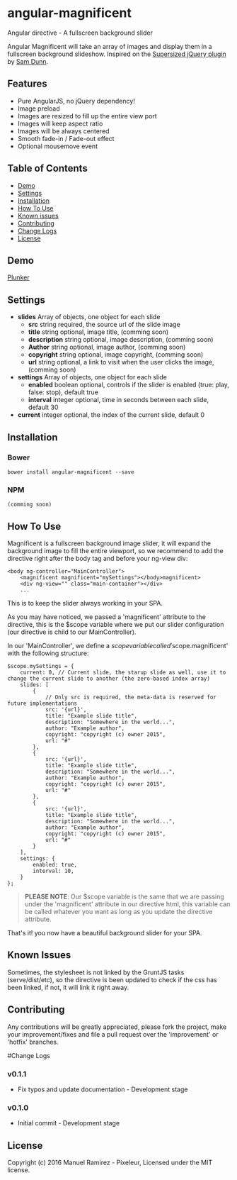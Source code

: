 # angular-magnificent

Angular directive - A fullscreen background slider

Angular Magnificent will take an array of images and display them in a fullscreen background slideshow.
Inspired on the [Supersized jQuery plugin](http://buildinternet.com/project/supersized) by [Sam Dunn](http://twitter.com/samddunn).

## Features
* Pure AngularJS, no jQuery dependency!
* Image preload
* Images are resized to fill up the entire view port
* Images will keep aspect ratio
* Images will be always centered
* Smooth fade-in / Fade-out effect
* Optional mousemove event

## Table of Contents

- [Demo](#demo)
- [Settings](#settings)
- [Installation](#installation)
- [How To Use](#how-to-use)
- [Known issues](#known-issues)
- [Contributing](#contributing)
- [Change Logs](#change-logs)
- [License](#license)

## Demo
<a href="https://plnkr.co/edit/b5MJDcDbxg3MEjfr4EPq?p=preview" target="_blank">Plunker</a>

## Settings
- **slides** 			Array of objects, one object for each slide
	- **src**			string required, the source url of the slide image
	- **title** 		string optional, image title, (comming soon)
	- **description** 	string optional, image description, (comming soon)
	- **Author**		string optional, image author, (comming soon)
	- **copyright**		string optional, image copyright, (comming soon)
	- **url**			string optional, a link to visit when the user clicks the image, (comming soon)
- **settings** 			Array of objects, one object for each slide
	- **enabled**		boolean optional, controls if the slider is enabled (true: play, false: stop), default true
	- **interval**		integer optional, time in seconds between each slide, default 30
- **current**			integer optional, the index of the current slide, default 0


## Installation
### Bower
	bower install angular-magnificent --save

### NPM
	(comming soon)

## How To Use
Magnificent is a fullscreen background image slider, it will expand the background image to fill the entire viewport, so we recommend to add the directive right after the body tag and before your ng-view div:

	<body ng-controller="MainController">
		<magnificent magnificent="mySettings"></body>magnificent>
		<div ng-view="" class="main-container"></div>
		...
	
This is to keep the slider always working in your SPA.

As you may have noticed, we passed a 'magnificent' attribute to the directive, this is the $scope variable where we put our slider configuration (our directive is child to our MainController).

In our 'MainController', we define a $scope variable called '$scope.magnificent' with the following structure:

	$scope.mySettings = {
		current: 0,	// Current slide, the starup slide as well, use it to change the current slide to another (the zero-based index array)
	  	slides: [
	  		{
	  			// Only src is required, the meta-data is reserved for future implementations
		  		src: '{url}',
	  			title: "Example slide title",
	  			description: "Somewhere in the world...",
	  			author: "Example author",
	  			copyright: "copyright (c) owner 2015",
	  			url: "#"
		  	},
	  		{
		  		src: '{url}',
	  			title: "Example slide title",
	  			description: "Somewhere in the world...",
	  			author: "Example author",
	  			copyright: "copyright (c) owner 2015",
	  			url: "#"
		  	},
		  	{
		  		src: '{url}',
	  			title: "Example slide title",
	  			description: "Somewhere in the world...",
	  			author: "Example author",
	  			copyright: "copyright (c) owner 2015",
	  			url: "#"
		  	}
  		],
	  	settings: {
	  		enabled: true,
	        interval: 10,
	  	}
  	};

> **PLEASE NOTE**: Our $scope variable is the same that we are passing under the 'magnificent' attribute in our directive html, this variable can be called whatever you want as long as you update the directive attribute.

That's it! you now have a beautiful background slider for your SPA.

## Known Issues
Sometimes, the stylesheet is not linked by the GruntJS tasks (serve/dist/etc), so the directive is been updated to check if the css has been linked, if not, it will link it right away.

## Contributing
Any contributions will be greatly appreciated, please fork the project, make your improvement/fixes and file a pull request over the 'improvement' or 'hotfix' branches.


#Change Logs
### v0.1.1
- Fix typos and update documentation - Development stage

### v0.1.0
- Initial commit - Development stage

## License
Copyright (c) 2016 Manuel Ramirez - Pixeleur, 
Licensed under the MIT license.